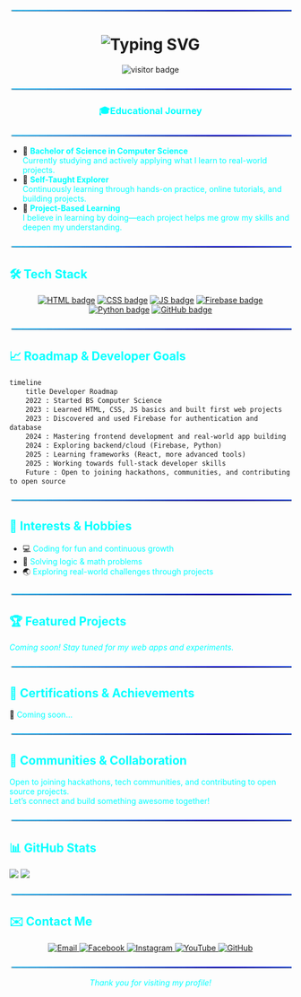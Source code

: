 <!-- Minimalist & Modern GitHub Profile README for MiceDe27 (Ash) -->
<p align="center">
  <img src="https://github.com/MiceDe27/MiceDe27/blob/main/micedekun.gif" width="200%" height="3px" style="border:0;"/>
</p>

<h1 align="center">
  <img src="https://readme-typing-svg.herokuapp.com?font=Fira+Code&size=24&duration=3000&pause=1000&color=00FFFF&center=true&vCenter=true&width=700&height=60&lines=Hi%2C+I'm+Mice+De;A+CS+Student+from+Sorsogon+State+University;Web+Developer;Wolf-Minded+Coder+%F0%9F%90%BA" alt="Typing SVG" />
</h1>

<p align="center">
  <img src="https://komarev.com/ghpvc/?username=MiceDe27&label=Profile+Views&color=00FFFF&style=flat" alt="visitor badge"/>
</p>


<p align="center">
  <img src="https://github.com/MiceDe27/MiceDe27/blob/main/micedekun.gif" width="100%" height="3px" />
</p>

<h3 align="center" style="color:#00FFFF;"> 🎓Educational Journey</h3>
<p align="center">
  <img src="https://github.com/MiceDe27/MiceDe27/blob/main/micedekun.gif" width="100%" height="3px"/>
</p>

- 🏫 <span style="color:#00FFFF"><b>Bachelor of Science in Computer Science</b></span>  
  <span style="color:#00FFFF">Currently studying and actively applying what I learn to real-world projects.</span>
- 🧠 <span style="color:#00FFFF"><b>Self-Taught Explorer</b></span>  
  <span style="color:#00FFFF">Continuously learning through hands-on practice, online tutorials, and building projects.</span>
- 🚀 <span style="color:#00FFFF"><b>Project-Based Learning</b></span>  
  <span style="color:#00FFFF">I believe in learning by doing—each project helps me grow my skills and deepen my understanding.</span>

<p align="center">
  <img src="https://github.com/MiceDe27/MiceDe27/blob/main/micedekun.gif" width="100%" height="3px"/>
</p>

## <span style="color:#00FFFF;">🛠️ Tech Stack</span>

<p align="center">
  <a href="https://developer.mozilla.org/en-US/docs/Web/HTML"><img src="https://img.shields.io/badge/HTML5-00FFFF?style=for-the-badge&logo=html5&logoColor=00FFFF" alt="HTML badge"/></a>
  <a href="https://developer.mozilla.org/en-US/docs/Web/CSS"><img src="https://img.shields.io/badge/CSS3-00FFFF?style=for-the-badge&logo=css3&logoColor=00FFFF" alt="CSS badge"/></a>
  <a href="https://developer.mozilla.org/en-US/docs/Web/JavaScript"><img src="https://img.shields.io/badge/JavaScript-00FFFF?style=for-the-badge&logo=javascript&logoColor=00FFFF" alt="JS badge"/></a>
  <a href="https://firebase.google.com/"><img src="https://img.shields.io/badge/Firebase-00FFFF?style=for-the-badge&logo=firebase&logoColor=00FFFF" alt="Firebase badge"/></a>
  <a href="https://python.org/"><img src="https://img.shields.io/badge/Python-00FFFF?style=for-the-badge&logo=python&logoColor=00FFFF" alt="Python badge"/></a>
  <a href="https://github.com/"><img src="https://img.shields.io/badge/GitHub-00FFFF?style=for-the-badge&logo=github&logoColor=00FFFF" alt="GitHub badge"/></a>
</p>

<p align="center">
  <img src="https://github.com/MiceDe27/MiceDe27/blob/main/micedekun.gif" width="100%" height="3px"/>
</p>

## <span style="color:#00FFFF;">📈 Roadmap & Developer Goals</span>

```mermaid
timeline
    title Developer Roadmap
    2022 : Started BS Computer Science
    2023 : Learned HTML, CSS, JS basics and built first web projects
    2023 : Discovered and used Firebase for authentication and database
    2024 : Mastering frontend development and real-world app building
    2024 : Exploring backend/cloud (Firebase, Python)
    2025 : Learning frameworks (React, more advanced tools)
    2025 : Working towards full-stack developer skills
    Future : Open to joining hackathons, communities, and contributing to open source
```

<p align="center">
  <img src="https://github.com/MiceDe27/MiceDe27/blob/main/micedekun.gif" width="100%" height="3px"/>
</p>


## <span style="color:#00FFFF;">🧠 Interests & Hobbies</span>

- 💻 <span style="color:#00FFFF">Coding for fun and continuous growth</span>
- 🧩 <span style="color:#00FFFF">Solving logic & math problems</span>
- 🌏 <span style="color:#00FFFF">Exploring real-world challenges through projects</span>

<p align="center">
  <img src="https://github.com/MiceDe27/MiceDe27/blob/main/micedekun.gif" width="100%" height="3px"/>
</p>


## <span style="color:#00FFFF;">🏆 Featured Projects</span>

*<span style="color:#00FFFF;">Coming soon! Stay tuned for my web apps and experiments.</span>*

<p align="center">
  <img src="https://github.com/MiceDe27/MiceDe27/blob/main/micedekun.gif" width="100%" height="3px"/>
</p>


## <span style="color:#00FFFF;">🏅 Certifications & Achievements</span>

📜 <span style="color:#00FFFF;">Coming soon...</span>
<p align="center">
  <img src="https://github.com/MiceDe27/MiceDe27/blob/main/micedekun.gif" width="100%" height="3px"/>
</p>


## <span style="color:#00FFFF;">👥 Communities & Collaboration</span>

<span style="color:#00FFFF;">Open to joining hackathons, tech communities, and contributing to open source projects.<br>
Let’s connect and build something awesome together!</span>
<p align="center">
  <img src="https://github.com/MiceDe27/MiceDe27/blob/main/micedekun.gif" width="100%" height="3px"/>
</p>


## <span style="color:#00FFFF;">📊 GitHub Stats</span>

<p align="left">
  <img src="https://github-readme-stats.vercel.app/api?username=MiceDe27&show_icons=true&theme=radical" height="150"/>
  <img src="https://github-readme-stats.vercel.app/api/top-langs/?username=MiceDe27&layout=compact&theme=radical" height="150"/>
</p>

<p align="center">
  <img src="https://github.com/MiceDe27/MiceDe27/blob/main/micedekun.gif" width="100%" height="3px"/>
</p>


## <span style="color:#00FFFF;">✉️ Contact Me</span>

<p align="center">
  <a href="mailto:micedekun27@gmail.com" title="Email">
    <img src="https://img.shields.io/badge/Email-00FFFF?style=for-the-badge&logo=gmail&logoColor=00FFFF" alt="Email"/>
  </a>
  <a href="https://www.facebook.com/UnpredictableFlow" title="Facebook">
    <img src="https://img.shields.io/badge/Facebook-00FFFF?style=for-the-badge&logo=facebook&logoColor=00FFFF" alt="Facebook"/>
  </a>
  <a href="https://www.instagram.com/micede27?igsh=aTVpZHh1Z3pycWJt" title="Instagram">
    <img src="https://img.shields.io/badge/Instagram-00FFFF?style=for-the-badge&logo=instagram&logoColor=00FFFF" alt="Instagram"/>
  </a>
  <a href="http://www.youtube.com/@Hm.De617" title="YouTube">
    <img src="https://img.shields.io/badge/YouTube-00FFFF?style=for-the-badge&logo=youtube&logoColor=00FFFF" alt="YouTube"/>
  </a>
  <a href="https://github.com/MiceDe27" title="GitHub">
    <img src="https://img.shields.io/badge/GitHub-00FFFF?style=for-the-badge&logo=github&logoColor=00FFFF" alt="GitHub"/>
  </a>
</p>

<p align="center">
  <img src="https://github.com/MiceDe27/MiceDe27/blob/main/micedekun.gif" width="100%" height="3px"/>
</p>


<p align="center">
  <em style="color:#00FFFF;">Thank you for visiting my profile!<br>
</p>
